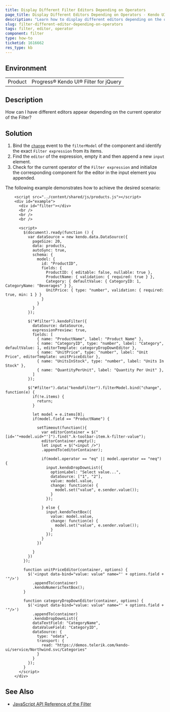 ```yaml
---
title: Display Different Filter Editors Depending on Operators
page_title: Display Different Editors Depending on Operators - Kendo UI for jQuery Filter
description: "Learn how to display different editors depending on the operator in the Kendo UI Filter for jQuery."
slug: filter-different-editor-depending-on-operators
tags: filter, editor, operator
component: filter
type: how-to
ticketid: 1616662
res_type: kb
---
```



## Environment

<table>
 <tr>
  <td>Product</td>
  <td>Progress® Kendo UI® Filter for jQuery</td>
 </tr>
</table>

## Description

How can I have different editors appear depending on the current operator of the Filter? 

## Solution

1. Bind the [`change`](/api/javascript/ui/filter/events/change) event to the `filterModel` of the component and identify the exact `Filter expression` from its items. 
1. Find the `editor` of the expression, empty it and then append a new `input` element. 
1. Check for the current operator of the `Filter expression` and initialize the corresponding component for the editor in the input element you appended.  

The following example demonstrates how to achieve the desired scenario:

```dojo
    <script src="../content/shared/js/products.js"></script>
    <div id="example">
      <div id="filter"></div>
      <br />
      <br />
      <br />

      <script>
        $(document).ready(function () {
          var dataSource = new kendo.data.DataSource({
            pageSize: 20,
            data: products,
            autoSync: true,
            schema: {
              model: {
                id: "ProductID",
                fields: {
                  ProductID: { editable: false, nullable: true },
                  ProductName: { validation: { required: true } },
                  Category: { defaultValue: { CategoryID: 1, CategoryName: "Beverages" } },
                  UnitPrice: { type: "number", validation: { required: true, min: 1 } }
                }
              }
            }
          });

          $("#filter").kendoFilter({
            dataSource: dataSource,
            expressionPreview: true,
            fields: [
              { name: "ProductName", label: "Product Name" },
              { name: "CategoryID", type: "number", label: "Category", defaultValue: 1, editorTemplate: categoryDropDownEditor },
              { name: "UnitPrice", type: "number", label: "Unit Price", editorTemplate: unitPriceEditor },
              { name: "UnitsInStock", type: "number", label: "Units In Stock" },
              { name: "QuantityPerUnit", label: "Quantity Per Unit" },
            ]
          });

          $("#filter").data("kendoFilter").filterModel.bind("change", function(e) {
            if(!e.items) {
              return;
            }

            let model = e.items[0];
            if(model.field == "ProductName") {

              setTimeout(function(){
                var editorContainer = $("[id='"+model.uid+"']").find(".k-toolbar-item.k-filter-value"); 
                editorContainer.empty();
                let input = $("<input />")
                .appendTo(editorContainer);

                if(model.operator == "eq" || model.operator == "neq") {
                  input.kendoDropDownList({
                    optionLabel: "Select value...",
                    dataSource: ["1", "2"],
                    value: model.value,
                    change: function(e) {
                      model.set("value", e.sender.value());
                    }
                  });

                } else {
                  input.kendoTextBox({
                    value: model.value,
                    change: function(e) {
                      model.set("value", e.sender.value());
                    }
                  });
                }
              })

            }
          })
        });

        function unitPriceEditor(container, options) {
          $('<input data-bind="value: value" name="' + options.field + '"/>')
            .appendTo(container)
            .kendoNumericTextBox();
        }

        function categoryDropDownEditor(container, options) {
          $('<input data-bind="value: value" name="' + options.field + '"/>')
            .appendTo(container)
            .kendoDropDownList({
            dataTextField: "CategoryName",
            dataValueField: "CategoryID",
            dataSource: {
              type: "odata",
              transport: {
                read: "https://demos.telerik.com/kendo-ui/service/Northwind.svc/Categories"
              }
            }
          });
        }
      </script>
    </div>
```

## See Also
* [JavaScript API Reference of the Filter](/api/javascript/ui/filter)
